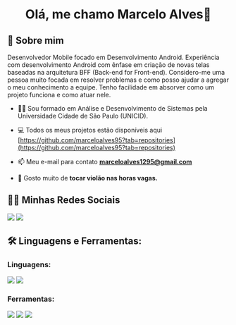 <h1 align="center">Olá, me chamo Marcelo Alves👋</h1>

## 🚀 Sobre mim
Desenvolvedor Mobile focado em Desenvolvimento Android. Experiência com desenvolvimento Android com ênfase em criação de novas telas baseadas na arquitetura BFF (Back-end for Front-end).
Considero-me uma pessoa muito focada em resolver problemas e como posso ajudar a agregar o meu conhecimento a equipe. Tenho facilidade em absorver como um projeto funciona e como atuar nele. 

- 👨‍🎓 Sou formado em Análise e Desenvolvimento de Sistemas pela Universidade Cidade de São Paulo (UNICID).

<!-- <img src="https://raw.githubusercontent.com/MicaelliMedeiros/micaellimedeiros/master/image/computer-illustration.png" min-width="400px" max-width="400px" width="400px" align="right" alt="Computador iuriCode">-->

- 💻 Todos os meus projetos estão disponíveis aqui [https://github.com/marceloalves95?tab=repositories](https://github.com/marceloalves95?tab=repositories)

- 📫 Meu e-mail para contato **marceloalves1295@gmail.com**

- 🎸 Gosto muito de **tocar violão nas horas vagas.**

## 👨‍💻 Minhas Redes Sociais
<a href="https://www.linkedin.com/in/marceloalves95/"> <img src="https://img.shields.io/badge/LinkedIn-0077B5?style=for-the-badge&logo=linkedin&logoColor=white" /></a>
<a href="https://www.instagram.com/marceloalves95/"><img src="https://img.shields.io/badge/Instagram-E4405F?style=for-the-badge&logo=instagram&logoColor=white" /></a>

## 🛠 Linguagens e Ferramentas:
<h3 align="left">Linguagens:</h3>
<div>
  <img src="https://img.shields.io/badge/Android-3DDC84?style=for-the-badge&logo=android&logoColor=white" />
  <img src="https://img.shields.io/badge/Kotlin-0095D5?&style=for-the-badge&logo=kotlin&logoColor=white" />
</div>

<h3 align="left">Ferramentas:</h3>
<div>
  <img src="https://img.shields.io/badge/Jira-0052CC?style=for-the-badge&logo=firebase&logoColor=white" />
  <img src="https://img.shields.io/badge/Android_Studio-3DDC84?style=for-the-badge&logo=firebase&logoColor=white" />
  <img src="https://img.shields.io/badge/Visual_Studio_Code-0078D4?style=for-the-badge&logo=firebase&logoColor=white" />
<!--   <img src="https://img.shields.io/badge/Xcode-007ACC?style=for-the-badge&logo=firebase&logoColor=white" /> -->
</div>
